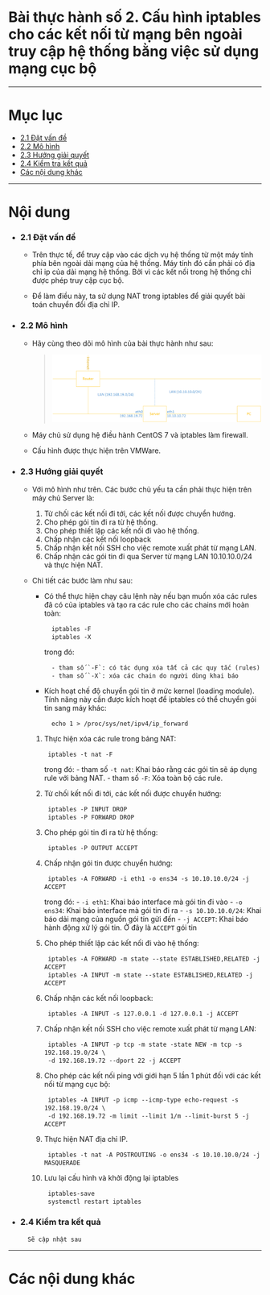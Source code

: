 # Bài thực hành số 2. Cấu hình iptables cho các kết nối từ mạng bên ngoài truy cập hệ thống bằng việc sử dụng mạng cục bộ

____

# Mục lục


- [2.1 Đặt vấn đề](#issue)
- [2.2 Mô hình](#models-l2)
- [2.3 Hướng giải quyết](#config)
- [2.4 Kiểm tra kết quả](#checking)
- [Các nội dung khác](#content-others)

____

# <a name="content">Nội dung</a>

- ### <a name="issue">2.1 Đặt vấn đề</a>

    - Trên thực tế, để truy cập vào các dịch vụ hệ thống từ một máy tính phía bên ngoài dải mạng của hệ thống. Máy tính đó cần phải có địa chỉ ip của dải mạng hệ thống. Bởi vì các kết nối trong hệ thống chỉ được phép truy cập cục bộ.

    - Để làm điều này, ta sử dụng NAT trong iptables để giải quyết bài toán chuyển đổi địa chỉ IP.

- ### <a name="models-l2">2.2 Mô hình</a>

    - Hãy cùng theo dõi mô hình của bài thực hành như sau:

        > ![models-l2](../images/models-l2.png)

    - Máy chủ sử dụng hệ điều hành CentOS 7 và iptables làm firewall.
    - Cấu hình được thực hiện trên VMWare.

- ### <a name="config">2.3 Hướng giải quyết</a>

    - Với mô hình như trên. Các bước chủ yếu ta cần phải thực hiện trên máy chủ Server là:

        1. Từ chối các kết nối đi tới, các kết nối được chuyển hướng.
        2. Cho phép gói tin đi ra từ hệ thống.
        3. Cho phép thiết lập các kết nối đi vào hệ thống.
        4. Chấp nhận các kết nối loopback
        5. Chấp nhận kết nối SSH cho việc remote xuất phát từ mạng LAN.
        6. Chấp nhận các gói tin đi qua Server từ mạng LAN 10.10.10.0/24 và thực hiện NAT.

    - Chi tiết các bước làm như sau:

        - Có thể thực hiện chạy câu lệnh này nếu bạn muốn xóa các rules đã có của iptables và tạo ra các rule cho các chains mới hoàn toàn:

                iptables -F
                iptables -X

            trong đó:

                - tham số `-F`: có tác dụng xóa tất cả các quy tắc (rules)
                - tham số `-X`: xóa các chain do người dùng khai báo

        - Kích hoạt chế độ chuyển gói tin ở mức kernel (loading module). Tính năng này cần được kích hoạt để iptables có thể chuyển gói tin sang máy khác:

                echo 1 > /proc/sys/net/ipv4/ip_forward

        1. Thực hiện xóa các rule trong bảng NAT:

                iptables -t nat -F

            trong đó:
                - tham số `-t nat`: Khai báo rằng các gói tin sẽ áp dụng rule với bảng NAT.
                - tham số `-F`: Xóa toàn bộ các rule.

        2. Từ chối kết nối đi tới, các kết nối được chuyển hướng:

                iptables -P INPUT DROP
                iptables -P FORWARD DROP

        2. Cho phép gói tin đi ra từ hệ thống:

                iptables -P OUTPUT ACCEPT

        3. Chấp nhận gói tin được chuyển hướng:

                iptables -A FORWARD -i eth1 -o ens34 -s 10.10.10.0/24 -j ACCEPT

            trong đó:
                - `-i eth1`: Khai báo interface mà gói tin đi vào
                - `-o ens34`: Khai báo interface mà gói tin đi ra
                - `-s 10.10.10.0/24`: Khai báo dải mạng của nguồn gói tin gửi đến
                - `-j ACCEPT`: Khai báo hành động xử lý gói tin. Ở đây là `ACCEPT` gói tin

        3. Cho phép thiết lập các kết nối đi vào hệ thống:

                iptables -A FORWARD -m state --state ESTABLISHED,RELATED -j ACCEPT
                iptables -A INPUT -m state --state ESTABLISHED,RELATED -j ACCEPT

        4. Chấp nhận các kết nối loopback:

                iptables -A INPUT -s 127.0.0.1 -d 127.0.0.1 -j ACCEPT

        5. Chấp nhận kết nối SSH cho việc remote xuất phát từ mạng LAN:

                iptables -A INPUT -p tcp -m state -state NEW -m tcp -s 192.168.19.0/24 \
                -d 192.168.19.72 --dport 22 -j ACCEPT

        6. Cho phép các kết nối ping với giới hạn 5 lần 1 phút đối với các kết nối từ mạng cục bộ:

                iptables -A INPUT -p icmp --icmp-type echo-request -s 192.168.19.0/24 \
                -d 192.168.19.72 -m limit --limit 1/m --limit-burst 5 -j ACCEPT

        7. Thực hiện NAT địa chỉ IP.

                iptables -t nat -A POSTROUTING -o ens34 -s 10.10.10.0/24 -j MASQUERADE

        8. Lưu lại cấu hình và khởi động lại iptables

                iptables-save
                systemctl restart iptables

- ### <a name="checking">2.4 Kiểm tra kết quả</a>

        Sẽ cập nhật sau

____

# <a name="content-others">Các nội dung khác</a>
